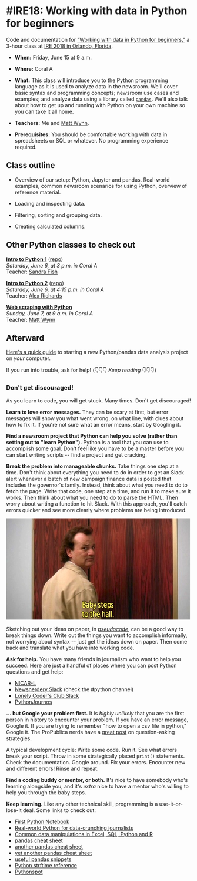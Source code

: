 # #IRE18: Working with data in Python for beginners
Code and documentation for ["Working with data in Python for beginners,"](https://www.ire.org/events-and-training/event/3190/3784/) a 3-hour class at [IRE 2018 in Orlando, Florida](https://ire.org/conferences/ire-2018/).

- **When:** Friday, June 15 at 9 a.m.

- **Where:** Coral A

- **What:** This class will introduce you to the Python programming language as it is used to analyze data in the newsroom. We'll cover basic syntax and programming concepts; newsroom use cases and examples; and analyze data using a library called [`pandas`](https://pandas.pydata.org). We'll also talk about how to get up and running with Python on your own machine so you can take it all home.

- **Teachers:** Me and [Matt Wynn](https://github.com/mattwynn1).

- **Prerequisites:** You should be comfortable working with data in spreadsheets or SQL or whatever. No programming experience required.

## Class outline

- Overview of our setup: Python, Jupyter and pandas. Real-world examples, common newsroom scenarios for using Python, overview of reference material.

- Loading and inspecting data.

- Filtering, sorting and grouping data.

- Creating calculated columns.


## Other Python classes to check out

**[Intro to Python 1](https://www.ire.org/events-and-training/event/3190/3955/)** ([repo](https://github.com/sandrafish/ire18-python1))<br>
_Saturday, June 6, at 3 p.m. in Coral A_<br>
Teacher: [Sandra Fish](https://github.com/sandrafish)

**[Intro to Python 2](https://www.ire.org/events-and-training/event/3190/3956/)** ([repo](https://github.com/richardsalex/ire18-python2))<br>
_Saturday, June 6, at 4:15 p.m. in Coral A_<br>
Teacher: [Alex Richards](https://github.com/richardsalex)

**[Web scraping with Python](https://www.ire.org/events-and-training/event/3190/3957/)**<br>
_Sunday, June 7, at 9 a.m. in Coral A_<br>
Teacher: [Matt Wynn](https://github.com/mattwynn1)


## Afterward

[Here's a quick guide](reference/Starting%20a%20new%20Python%20project%20from%20scratch.ipynb) to starting a new Python/pandas data analysis project on _your_ computer.

If you run into trouble, ask for help! (👇👇👇 _Keep reading_ 👇👇👇)

### Don't get discouraged!

As you learn to code, you will get stuck. Many times. Don't get discouraged! 

**Learn to love error messages.** They can be scary at first, but error messages will show you what went wrong, on what line, with clues about how to fix it. If you're not sure what an error means, start by Googling it.

**Find a newsroom project that Python can help you solve (rather than setting out to "learn Python").** Python is a tool that you can use to accomplish some goal. Don't feel like you have to be a master before you can start writing scripts -- find a project and get cracking.

**Break the problem into manageable chunks.** Take things one step at a time. Don't think about everything you need to do in order to get an Slack alert whenever a batch of new campaign finance data is posted that includes the governor's family. Instead, think about what you need to do to fetch the page. Write that code, one step at a time, and run it to make sure it works. Then think about what you need to do to parse the HTML. Then worry about writing a function to hit Slack. With this approach, you'll catch errors quicker and see more clearly where problems are being introduced.

![baby steps to the elevator](img/bob.jpg "He's doing the work, he's not a slacker!")

Sketching out your ideas on paper, in [_pseudocode_](http://www.unf.edu/~broggio/cop2221/2221pseu.htm), can be a good way to break things down. Write out the things you want to accomplish informally, not worrying about syntax -- just get the ideas down on paper. Then come back and translate what you have into working code.

**Ask for help.** You have many friends in journalism who want to help you succeed. Here are just a handful of places where you can post Python questions and get help:

- [NICAR-L](https://www.ire.org/resource-center/listservs/subscribe-nicar-l/)
- [Newsnerdery Slack](http://newsnerdery.org/) (check the #python channel)
- [Lonely Coder's Club Slack](https://lcc-slack.herokuapp.com/)
- [PythonJournos](https://github.com/PythonJournos/LearningPython/wiki)

**... but Google your problem first.** It is _highly unlikely_ that you are the first person in history to encounter your problem. If you have an error message, Google it. If you are trying to remember "how to open a csv file in python," Google it. The ProPublica nerds have a [great post](https://www.propublica.org/nerds/item/how-to-ask-programming-questions) on question-asking strategies.

A typical development cycle: Write some code. Run it. See what errors break your script. Throw in some strategically placed `print()` statements. Check the documentation. Google around. Fix your errors. Encounter new and different errors! Rinse and repeat.

**Find a coding buddy or mentor, or both.** It's nice to have somebody who's learning alongside you, and it's _extra_ nice to have a mentor who's willing to help you through the baby steps.

**Keep learning.** Like any other technical skill, programming is a use-it-or-lose-it deal. Some links to check out:
- [First Python Notebook](http://www.firstpythonnotebook.org/)
- [Real-world Python for data-crunching journalists](https://trendct.org/2016/07/29/practical-python-pandas-and-jupyter-for-data-journalists/)
- [Common data manipulations in Excel, SQL, Python and R](https://docs.google.com/presentation/d/10bTYcXlN8Olv74ZWUR-IqNsl9sx2hrvlN9m7ofFD3ao/edit?usp=sharing)
- [pandas cheat sheet](https://github.com/pandas-dev/pandas/blob/master/doc/cheatsheet/Pandas_Cheat_Sheet.pdf)
- [another pandas cheat sheet](https://github.com/cjwinchester/pandas-cheat-sheet/blob/master/Pandas%20cheat%20sheet.ipynb)
- [yet another pandas cheat sheet](https://www.dataquest.io/blog/large_files/pandas-cheat-sheet.pdf)
- [useful pandas snippets](http://www.swegler.com/becky/blog/2014/08/06/useful-pandas-snippets/)
- [Python strftime reference](http://strftime.org/)
- [Pythonspot](https://pythonspot.com/)